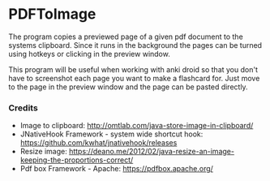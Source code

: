 # PDFToImage

The program copies a previewed page of a given pdf document to the systems clipboard. Since it runs in the background the pages can be turned using hotkeys or clicking in the preview window. 

This program will be useful when working with anki droid so that you don't have to screenshot each page you want to make a flashcard for. Just move to the page in the preview window and the page can be pasted directly.

### Credits
* Image to clipboard: http://omtlab.com/java-store-image-in-clipboard/
* JNativeHook Framework - system wide shortcut hook: https://github.com/kwhat/jnativehook/releases
* Resize image: https://deano.me/2012/02/java-resize-an-image-keeping-the-proportions-correct/
* Pdf box Framework - Apache: https://pdfbox.apache.org/

